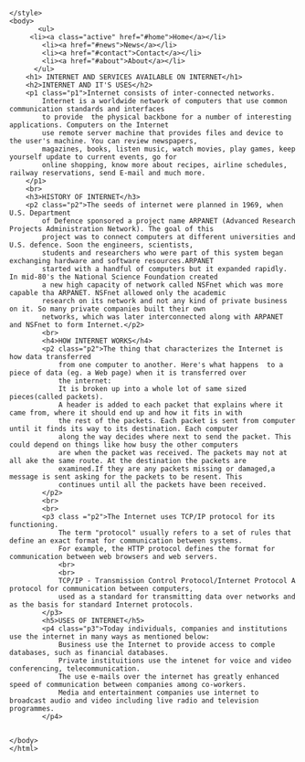 <html>
    <head><title>INTERNET</title></head>
    <link rel="stylesheet" href="https://use.fontawesome.com/releases/v5.7.0/css/all.css" integrity="sha384-lZN37f5QGtY3VHgisS14W3ExzMWZxybE1SJSEsQp9S+oqd12jhcu+A56Ebc1zFSJ" crossorigin="anonymous">
   
   <style>
        body{
            background-image: url(https://cmkt-image-prd.global.ssl.fastly.net/0.1.0/ps/2420586/600/400/m2/fpnw/wm0/22-.jpg?1489748277&s=62baa60ecdf6cf31b31e2054965ecdc4);
            background-repeat: no-repeat;
            background-position: right top;       
            margin: 200px;
            background-attachment: fixed;
             }
    
    h1{
        font-family: Comic Sans MS;
        color: black;
        font-size: 45px;
        text-align: center;
        text-shadow: 4px 3px red;
    }
    h2{
        font-family: Comic Sans MS;
        color: black;
        font-size: 45px;
        text-align: center;
        text-shadow: 4px 3px lime;
    }
    h3{
        font-family: Comic Sans MS;
         color: black;
         font-size: 45px;
         text-align: center;
         text-shadow: 4px 3px blue;
         }
    h4{

        font-family: Comic Sans MS;
        color: black;
        font-size: 45px;
        text-align:center;
        text-shadow: 4px 3px yellow;
    }
    h5{
        font-family: Comic Sans MS;
        color: black;
        font-size: 45px;
        text-align: center;
        text-shadow: 4px 3px red;
    }
    .p1{
        color:black;
        font-family: Segoe script;
        text-align: justify;
        font-size: 30px;
        text-shadow: 2px 1px #ff9900;

    }
    .p2{
        color: black;
        font-family: Segoe Script;
        text-align: justify;
        font-size: 30px;
        text-shadow: 2px 1px #ff9900;  
    }
    .p3{
        color: black;
        font-family: Segoe Script;
        text-align: justify;
        font-size: 30px;
        text-shadow: 2px 1px #ff9900;
    

    }
    ul {
  list-style-type: none;
  margin: 0;
  padding: 0;
  overflow: hidden;
  background-color: #333;
}

li {
  float: left;
}

li a {
  display: block;
  color: white;
  text-align: center;
  padding: 14px 16px;
  text-decoration: none;
}

li a:hover {
  background-color: #111;
}
body {margin: 0;}

ul.topnav {
  list-style-type: none;
  margin: 0;
  padding: 0;
  overflow: hidden;
  background-color: #333;
}

ul.topnav li {float: left;}

ul.topnav li a {
  display: block;
  color: white;
  text-align: center;
  padding: 14px 16px;
  text-decoration: none;
}

ul.topnav li a:hover:not(.active) {background-color: #111;}

ul.topnav li a.active {background-color: #4CAF50;}

ul.topnav li.right {float: right;}

@media screen and (max-width: 600px) {
  ul.topnav li.right, 
  ul.topnav li {float: none;}
}
</style>
    
    </style>
    <body>
           <ul>
         <li><a class="active" href="#home">Home</a></li>
            <li><a href="#news">News</a></li>
            <li><a href="#contact">Contact</a></li>
            <li><a href="#about">About</a></li>
          </ul>
        <h1> INTERNET AND SERVICES AVAILABLE ON INTERNET</h1>
        <h2>INTERNET AND IT'S USES</h2>
        <p1 class="p1">Internet consists of inter-connected networks.
            Internet is a worldwide network of computers that use common communication standards and interfaces
            to provide  the physical backbone for a number of interesting applications. Computers on the Internet
            use remote server machine that provides files and device to the user's machine. You can review newspapers,
            magazines, books, listen music, watch movies, play games, keep yourself update to current events, go for 
            online shopping, know more about recipes, airline schedules, railway reservations, send E-mail and much more.
        </p1>
        <br>
        <h3>HISTORY OF INTERNET</h3>
        <p2 class="p2">The seeds of internet were planned in 1969, when U.S. Department
            of Defence sponsored a project name ARPANET (Advanced Research Projects Administration Network). The goal of this
            project was to connect computers at different universities and U.S. defence. Soon the engineers, scientists,
            students and researchers who were part of this system began exchanging hardware and software resources.ARPANET
            started with a handful of computers but it expanded rapidly. In mid-80's the National Science Foundation created
            a new high capacity of network called NSFnet which was more capable tha ARPANET. NSFnet allowed only the academic
            research on its network and not any kind of private business on it. So many private companies built their own 
            networks, which was later interconnected along with ARPANET and NSFnet to form Internet.</p2>
            <br>
            <h4>HOW INTERNET WORKS</h4>
            <p2 class="p2">The thing that characterizes the Internet is how data transferred
                from one computer to another. Here's what happens  to a piece of data (eg. a Web page) when it is transferred over
                the internet:
                It is broken up into a whole lot of same sized pieces(called packets).
                A header is added to each packet that explains where it came from, where it should end up and how it fits in with
                the rest of the packets. Each packet is sent from computer until it finds its way to its destination. Each computer 
                along the way decides where next to send the packet. This could depend on things like how busy the other computers
                are when the packet was received. The packets may not at all ake the same route. At the destination the packets are 
                examined.If they are any packets missing or damaged,a message is sent asking for the packets to be resent. This 
                continues until all the packets have been received.
            </p2>
            <br>
            <br>
            <p3 class ="p2">The Internet uses TCP/IP protocol for its functioning. 
                The term "protocol" usually refers to a set of rules that define an exact format for communication between systems.
                For example, the HTTP protocol defines the format for communication between web browsers and web servers.
                <br>
                <br>
                TCP/IP - Transmission Control Protocol/Internet Protocol A protocol for communication between computers,
                used as a standard for transmitting data over networks and as the basis for standard Internet protocols.
            </p3>
            <h5>USES OF INTERNET</h5>
            <p4 class="p3">Today individuals, companies and institutions use the internet in many ways as mentioned below:
                Business use the Internet to provide access to comple databases, such as financial databases.
                Private instituitions use the intenet for voice and video conferencing, telecommunication.
                The use e-mails over the internet has greatly enhanced speed of communication between companies among co-workers.
                Media and entertainment companies use internet to broadcast audio and video including live radio and television programmes.
            </p4>
                    

    </body>
    </html>
